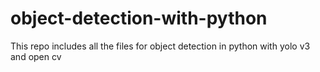 # object-detection-with-python

This repo includes all the files for object detection in python with yolo v3 and open cv
